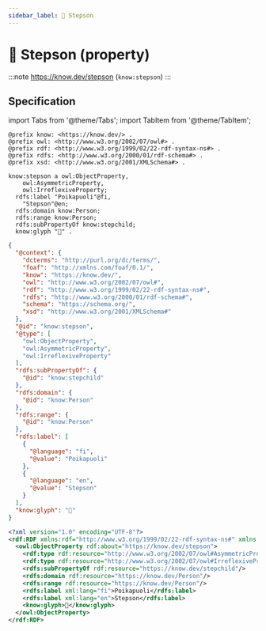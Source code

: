 ```yaml
---
sidebar_label: 👦 Stepson
---
```


# 👦 Stepson (property)

:::note
https://know.dev/stepson
(`know:stepson`)
:::

## Specification

import Tabs from '@theme/Tabs';
import TabItem from '@theme/TabItem';

<Tabs>
<TabItem value="turtle" label="Turtle">

```turtle
@prefix know: <https://know.dev/> .
@prefix owl: <http://www.w3.org/2002/07/owl#> .
@prefix rdf: <http://www.w3.org/1999/02/22-rdf-syntax-ns#> .
@prefix rdfs: <http://www.w3.org/2000/01/rdf-schema#> .
@prefix xsd: <http://www.w3.org/2001/XMLSchema#> .

know:stepson a owl:ObjectProperty,
    owl:AsymmetricProperty,
    owl:IrreflexiveProperty;
  rdfs:label "Poikapuoli"@fi,
    "Stepson"@en;
  rdfs:domain know:Person;
  rdfs:range know:Person;
  rdfs:subPropertyOf know:stepchild;
  know:glyph "👦" .

```

</TabItem>
<TabItem value="jsonld" label="JSON-LD">

```json
{
  "@context": {
    "dcterms": "http://purl.org/dc/terms/",
    "foaf": "http://xmlns.com/foaf/0.1/",
    "know": "https://know.dev/",
    "owl": "http://www.w3.org/2002/07/owl#",
    "rdf": "http://www.w3.org/1999/02/22-rdf-syntax-ns#",
    "rdfs": "http://www.w3.org/2000/01/rdf-schema#",
    "schema": "https://schema.org/",
    "xsd": "http://www.w3.org/2001/XMLSchema#"
  },
  "@id": "know:stepson",
  "@type": [
    "owl:ObjectProperty",
    "owl:AsymmetricProperty",
    "owl:IrreflexiveProperty"
  ],
  "rdfs:subPropertyOf": {
    "@id": "know:stepchild"
  },
  "rdfs:domain": {
    "@id": "know:Person"
  },
  "rdfs:range": {
    "@id": "know:Person"
  },
  "rdfs:label": [
    {
      "@language": "fi",
      "@value": "Poikapuoli"
    },
    {
      "@language": "en",
      "@value": "Stepson"
    }
  ],
  "know:glyph": "👦"
}
```

</TabItem>
<TabItem value="rdfxml" label="RDF/XML">

```xml
<?xml version="1.0" encoding="UTF-8"?>
<rdf:RDF xmlns:rdf="http://www.w3.org/1999/02/22-rdf-syntax-ns#" xmlns:know="https://know.dev/" xmlns:owl="http://www.w3.org/2002/07/owl#" xmlns:rdfs="http://www.w3.org/2000/01/rdf-schema#">
  <owl:ObjectProperty rdf:about="https://know.dev/stepson">
    <rdf:type rdf:resource="http://www.w3.org/2002/07/owl#AsymmetricProperty"/>
    <rdf:type rdf:resource="http://www.w3.org/2002/07/owl#IrreflexiveProperty"/>
    <rdfs:subPropertyOf rdf:resource="https://know.dev/stepchild"/>
    <rdfs:domain rdf:resource="https://know.dev/Person"/>
    <rdfs:range rdf:resource="https://know.dev/Person"/>
    <rdfs:label xml:lang="fi">Poikapuoli</rdfs:label>
    <rdfs:label xml:lang="en">Stepson</rdfs:label>
    <know:glyph>👦</know:glyph>
  </owl:ObjectProperty>
</rdf:RDF>

```

</TabItem>
</Tabs>
